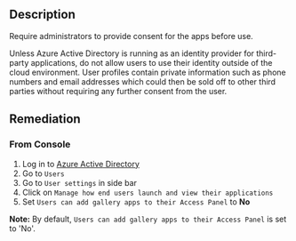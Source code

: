 ## Description

Require administrators to provide consent for the apps before use.

Unless Azure Active Directory is running as an identity provider for third-party applications, do not allow users to use their identity outside of the cloud environment. User profiles contain private information such as phone numbers and email addresses which could then be sold off to other third parties without requiring any further consent from the user.

## Remediation

### From Console

1. Log in to [Azure Active Directory](https://portal.azure.com/#blade/Microsoft_AAD_IAM/ActiveDirectoryMenuBlade/Overview)
2. Go to `Users`
3. Go to `User settings` in side bar
4. Click on `Manage how end users launch and view their applications`
5. Set `Users can add gallery apps to their Access Panel` to **No**

**Note:** By default, `Users can add gallery apps to their Access Panel` is set to 'No'.

